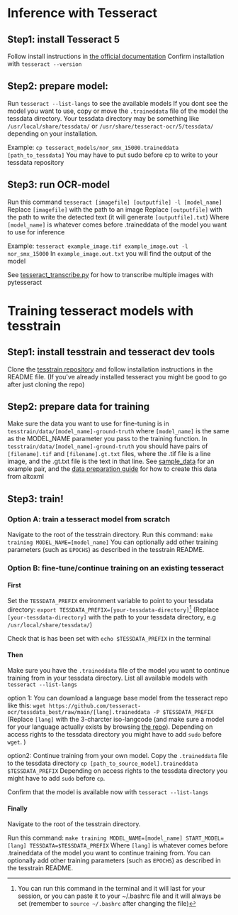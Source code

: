 

# Inference with Tesseract

## Step1: install Tesseract 5
Follow install instructions in [the official documentation](https://tesseract-ocr.github.io/tessdoc/Installation.html)
Confirm installation with `tesseract --version`

## Step2: prepare model:
Run `tesseract --list-langs` to see the available models
If you dont see the model you want to use, copy or move the `.traineddata` file of the model the tessdata directory.
Your tessdata directory may be something like `/usr/local/share/tessdata/` or `/usr/share/tesseract-ocr/5/tessdata/` depending on your installation.

Example:
`cp tesseract_models/nor_smx_15000.traineddata [path_to_tessdata]`
You may have to put sudo before cp to write to your tessdata repository

## Step3: run OCR-model
Run this command
`tesseract [imagefile] [outputfile] -l [model_name]`
Replace `[imagefile]` with the path to an image
Replace `[outputfile]` with the path to write the detected text (it will generate `[outputfile].txt`)
Where `[model_name]` is whatever comes before .traineddata of the model you want to use for inference

Example:
`tesseract example_image.tif example_image.out -l nor_smx_15000`
In `example_image.out.txt` you will find the output of the model

See [tesseract_transcribe.py](src/tesseract_transcribe.py) for how to transcribe multiple images with pytesseract

# Training tesseract models with tesstrain

## Step1: install tesstrain and tesseract dev tools
Clone the [tesstrain repository](https://github.com/tesseract-ocr/tesstrain) and follow installation instructions in the README file. (If you've already installed tesseract you might be good to go after just cloning the repo)

## Step2: prepare data for training
Make sure the data you want to use for fine-tuning is in `tesstrain/data/[model_name]-ground-truth` where `[model_name]` is the same as the MODEL_NAME parameter you pass to the training function.
In `tesstrain/data/[model_name]-ground-truth` you should have pairs of `[filename].tif` and `[filename].gt.txt` files, where the .tif file is a line image, and the .gt.txt file is the text in that line.
See [sample_data](sample_data/) for an example pair, and the [data preparation guide](data_preparation_guide.md) for how to create this data from altoxml

## Step3: train!

### Option A: train a tesseract model from scratch
Navigate to the root of the tesstrain directory.
Run this command:
`make training MODEL_NAME=[model_name]`
You can optionally add other training parameters (such as `EPOCHS`) as described in the tesstrain README.

### Option B: fine-tune/continue training on an existing tesseract

#### First
Set the `TESSDATA_PREFIX` environment variable to point to your tessdata directory:
`export TESSDATA_PREFIX=[your-tessdata-directory]`[^1]
(Replace `[your-tessdata-directory]` with the path to your tessdata directory, e.g `/usr/local/share/tessdata/`)

Check that is has been set with `echo $TESSDATA_PREFIX` in the terminal

#### Then
Make sure you have the `.traineddata` file of the model you want to continue training from in your tessdata directory.
List all available models with `tesseract --list-langs`

option 1:
You can download a language base model from the tesseract repo like this:
`wget https://github.com/tesseract-ocr/tessdata_best/raw/main/[lang].traineddata -P $TESSDATA_PREFIX`
(Replace `[lang]` with the 3-charcter iso-langcode (and make sure a model for your language actually exists by browsing [the repo](https://github.com/tesseract-ocr/tessdata_best/)). Depending on access rights to the tessdata directory you might have to add `sudo` before `wget`. )

option2:
Continue training from your own model. Copy the `.traineddata` file to the tessdata directory
`cp [path_to_source_model].traineddata $TESSDATA_PREFIX`
Depending on access rights to the tessdata directory you might have to add `sudo` before `cp`.

Confirm that the model is available now with `tesseract --list-langs`

#### Finally
Navigate to the root of the tesstrain directory.

Run this command:
`make training MODEL_NAME=[model_name] START_MODEL=[lang] TESSDATA=$TESSDATA_PREFIX`
Where `[lang]` is whatever comes before .traineddata of the model you want to continue training from.
You can optionally add other training parameters (such as `EPOCHS`) as described in the tesstrain README.


[^1]: You can run this command in the terminal and it will last for your session, or you can paste it to your ~/.bashrc file and it will always be set (remember to `source ~/.bashrc` after changing the file)
